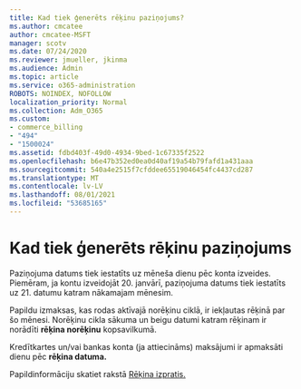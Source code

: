 ```yaml
---
title: Kad tiek ģenerēts rēķinu paziņojums?
ms.author: cmcatee
author: cmcatee-MSFT
manager: scotv
ms.date: 07/24/2020
ms.reviewer: jmueller, jkinma
ms.audience: Admin
ms.topic: article
ms.service: o365-administration
ROBOTS: NOINDEX, NOFOLLOW
localization_priority: Normal
ms.collection: Adm_O365
ms.custom:
- commerce_billing
- "494"
- "1500024"
ms.assetid: fdbd403f-49d0-4934-9bed-1c67335f2522
ms.openlocfilehash: b6e47b352ed0ea0d40af19a54b79fafd1a431aaa
ms.sourcegitcommit: 540a4e2515f7cfddee65519046454fc4437cd287
ms.translationtype: MT
ms.contentlocale: lv-LV
ms.lasthandoff: 08/01/2021
ms.locfileid: "53685165"
---
```

# <a name="when-is-the-billing-statement-generated"></a>Kad tiek ģenerēts rēķinu paziņojums

Paziņojuma datums tiek iestatīts uz mēneša dienu pēc konta izveides. Piemēram, ja kontu izveidojāt 20. janvārī, paziņojuma datums tiek iestatīts uz 21. datumu katram nākamajam mēnesim.

Papildu izmaksas, kas rodas aktīvajā norēķinu ciklā, ir iekļautas rēķinā par šo mēnesi. Norēķinu cikla sākuma un beigu datumi katram rēķinam ir norādīti **rēķina norēķinu** kopsavilkumā.

Kredītkartes un/vai bankas konta (ja attiecināms) maksājumi ir apmaksāti dienu pēc **rēķina datuma.**
  
Papildinformāciju skatiet rakstā [Rēķina izpratis.](/microsoft-365/commerce/billing-and-payments/understand-your-invoice2)